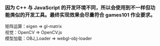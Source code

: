 ### 因为 C++ 与 JavaScript 的开发环境不同，所以会使用到不一样但功能类似的开发工具。最终实现效果会尽量符合 games101 作业要求。

矩阵运算：eigen => gl-matrix  
视觉：OpenCV => OpenCV.js  
模型加载：OBJ_Loader => webgl-obj-loader  